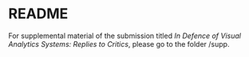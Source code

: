 # README

For supplemental material of the submission titled *In Defence of Visual Analytics Systems: Replies to Critics*, please go to the folder /supp.





